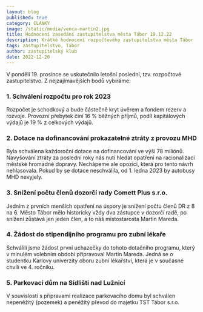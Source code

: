 ```yaml
---
layout: blog
published: true
category: CLANKY
image: /static/media/venca-martin2.jpg
title: Hodnocení zasedání zastupitelstva města Tábor 19.12.22
description: Krátké hodnocení rozpočtového zastupitelstva města Tábor
tags: zastupitelstvo, Tabor
author: zastupitelský klub
date: 2022-12-20
---
```


V pondělí 19. prosince se uskutečnilo letošní poslední, tzv. rozpočtové zastupitelstvo. Z nejzajímavějších bodů vybíráme:

### 1. Schválení rozpočtu pro rok 2023 
Rozpočet je schodkový a bude částečně kryt úvěrem a fondem rezerv a rozvoje. Provozní přebytek činí 16 % běžných příjmů, podíl kapitálových výdajů je 19 % z celkových výdajů.

### 2. Dotace na dofinancování prokazatelné ztráty z provozu MHD
Byla schválena každoroční dotace na dofinancování ve výši 78 miliónů. Navyšování ztráty za poslední roky nás nutí hledat opatření na racionalizaci městské hromadné dopravy. Nechápeme ale opozici, která pro tento návrh nehlasovala. Pokud by se dotace neschválila, od 1. ledna 2023 by autobusy MHD nevyjely.

### 3. Snížení počtu členů dozorčí rady Comett Plus s.r.o.
Jedním z prvních menších opatření na úspory je snížení počtu členů DR z 8 na 6.  Město Tábor mělo historicky vždy dva zástupce v dozorčí radě, po snížení zůstává jen jeden člen, a to náš místostarosta Martin Mareda.

### 4.  Žádost do stipendijního programu pro zubní lékaře 
Schválili jsme žádost první uchazečky do tohoto dotačního programu, který v minulém volebním období připravoval Martin Mareda. Jedná se o studentku Karlovy univerzity oboru zubní lékařství, která je v současné chvíli ve 4. ročníku.

### 5. Parkovací dům na Sídlišti nad Lužnicí
V souvislosti s přípravami realizace parkovacího domu byl schválen nepeněžitý (pozemek)  a peněžitý převod do majetku TST Tábor s.r.o. 
